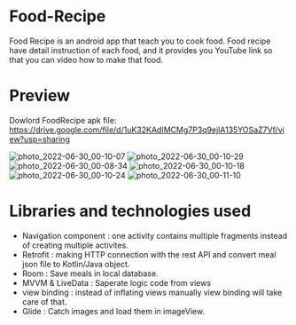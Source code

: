 # Food-Recipe
Food Recipe is an android app that teach you to cook food. Food recipe have detail instruction of each food, and it provides you YouTube link so that you can video
how to make that food.
# Preview
Dowlord FoodRecipe apk file: https://drive.google.com/file/d/1uK32KAdIMCMg7P3q9ejlA135YOSaZ7Vf/view?usp=sharing

![photo_2022-06-30_00-10-07](https://user-images.githubusercontent.com/100070164/176506360-ab826caa-c1d5-45a1-9a67-a6721c9e3164.jpg)
![photo_2022-06-30_00-10-29](https://user-images.githubusercontent.com/100070164/176506369-3b923ec8-8c57-4338-88ee-7430fbc2e196.jpg)
![photo_2022-06-30_00-08-34](https://user-images.githubusercontent.com/100070164/176506351-89ebd924-17e5-4a73-8351-b5114cb5f812.jpg)
![photo_2022-06-30_00-10-18](https://user-images.githubusercontent.com/100070164/176506365-aec801f6-e214-4b92-9121-8dbd56ff408c.jpg)
![photo_2022-06-30_00-10-24](https://user-images.githubusercontent.com/100070164/176506366-a1be80ff-5bd6-47d8-bca1-4e4f20e9e820.jpg)
![photo_2022-06-30_00-11-10](https://user-images.githubusercontent.com/100070164/176506370-80877f3f-569b-4df7-9122-e07ec82c6bde.jpg)

# Libraries and technologies used
- Navigation component : one activity contains multiple fragments instead of creating multiple activites.
- Retrofit : making HTTP connection with the rest API and convert meal json file to Kotlin/Java object.
- Room : Save meals in local database.
- MVVM & LiveData : Saperate logic code from views
- view binding : instead of inflating views manually view binding will take care of that.
- Glide : Catch images and load them in imageView.
